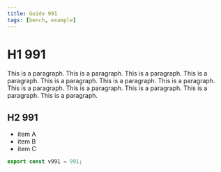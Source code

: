```yaml
---
title: Guide 991
tags: [bench, example]
---
```


# H1 991

This is a paragraph. This is a paragraph. This is a paragraph. This is a paragraph. This is a paragraph. This is a paragraph. This is a paragraph. This is a paragraph. This is a paragraph. This is a paragraph. This is a paragraph. This is a paragraph. 

## H2 991

- item A
- item B
- item C

```ts
export const v991 = 991;
```